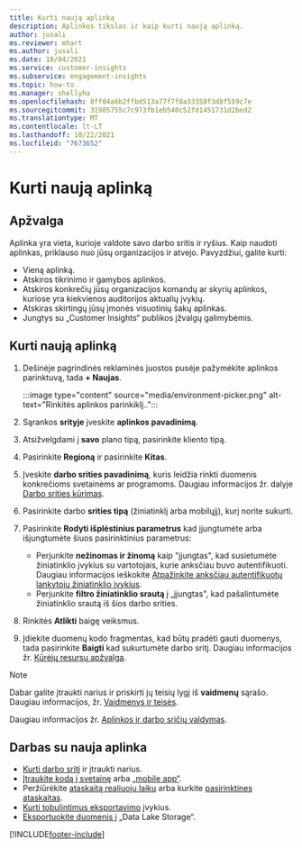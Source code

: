 ```yaml
---
title: Kurti naują aplinką
description: Aplinkos tikslas ir kaip kurti naują aplinką.
author: jusali
ms.reviewer: mhart
ms.author: jusali
ms.date: 10/04/2021
ms.service: customer-insights
ms.subservice: engagement-insights
ms.topic: how-to
ms.manager: shellyha
ms.openlocfilehash: 8ff04a6b2ffbd513a77f7f8a33358f3d8f559c7e
ms.sourcegitcommit: 31985755c7c973fb1eb540c52fd1451731d2bed2
ms.translationtype: MT
ms.contentlocale: lt-LT
ms.lasthandoff: 10/22/2021
ms.locfileid: "7673652"
---
```

# <a name="create-a-new-environment"></a>Kurti naują aplinką 

## <a name="overview"></a>Apžvalga

Aplinka yra vieta, kurioje valdote savo darbo sritis ir ryšius. Kaip naudoti aplinkas, priklauso nuo jūsų organizacijos ir atvejo. Pavyzdžiui, galite kurti:

- Vieną aplinką.
- Atskiros tikrinimo ir gamybos aplinkos.
- Atskiros konkrečių jūsų organizacijos komandų ar skyrių aplinkos, kuriose yra kiekvienos auditorijos aktualių įvykių.
- Atskiras skirtingų jūsų įmonės visuotinių šakų aplinkas.
- Jungtys su „Customer Insights“ publikos įžvalgų galimybėmis.

## <a name="create-a-new-environment"></a>Kurti naują aplinką

1. Dešinėje pagrindinės reklaminės juostos pusėje pažymėkite aplinkos parinktuvą, tada **+ Naujas**.

   :::image type="content" source="media/environment-picker.png" alt-text="Rinkitės aplinkos parinkiklį..":::

1. Sąrankos **srityje** įveskite **aplinkos pavadinimą**.

1. Atsižvelgdami į **savo** plano tipą, pasirinkite kliento tipą.

1. Pasirinkite **Regioną** ir pasirinkite **Kitas**. 

1. Įveskite **darbo srities pavadinimą**, kuris leidžia rinkti duomenis konkrečioms svetainėms ar programoms. Daugiau informacijos žr. dalyje [Darbo srities kūrimas](create-workspace.md).

1. Pasirinkite darbo **srities tipą** (žiniatinklį arba mobilųjį), kurį norite sukurti. 

1. Pasirinkite **Rodyti išplėstinius parametrus** kad įjungtumėte arba išjungtumėte šiuos pasirinktinius parametrus:

   - Perjunkite **nežinomas ir žinomą** kaip "įjungtas", kad susietumėte žiniatinklio įvykius su vartotojais, kurie anksčiau buvo autentifikuoti. Daugiau informacijos ieškokite [Atpažinkite anksčiau autentifikuotų lankytojų žiniatinklio įvykius](unknown-to-known.md).
   - Perjunkite **filtro žiniatinklio srautą** į „įjungtas", kad pašalintumėte žiniatinklio srautą iš šios darbo srities. 

1. Rinkitės **Atlikti** baigę veiksmus. 

1. Įdiekite duomenų kodo fragmentas, kad būtų pradėti gauti duomenys, tada pasirinkite **Baigti** kad sukurtumėte darbo sritį. Daugiau informacijos žr. [Kūrėjų resursų apžvalga](developer-resources.md).

> [!NOTE]
> Dabar galite įtraukti narius ir priskirti jų teisių lygį iš **vaidmenų** sąrašo. Daugiau informacijos, žr. [Vaidmenys ir teisės](user-roles.md). 

Daugiau informacijos žr. [Aplinkos ir darbo sričių valdymas](manage-environments-workspaces.md).

## <a name="work-with-your-new-environment"></a>Darbas su nauja aplinka

- [Kurti darbo sritį](../engagement-insights/create-workspace.md) ir įtraukti narius.
- [Įtraukite kodą į svetainę](../engagement-insights/instrument-website.md) arba [„mobile app“](../engagement-insights/developer-resources.md#capture-events-from-mobile-apps).
- Peržiūrėkite [ataskaitą realiuoju laiku](../engagement-insights/view-reports.md) arba kurkite [pasirinktines ataskaitas](../engagement-insights/custom-reports.md).
- [Kurti tobulintimus eksportavimo](../engagement-insights/refined-events.md) įvykius.
- [Eksportuokite duomenis į](../engagement-insights/export-events.md) „Data Lake Storage“.

[!INCLUDE[footer-include](../includes/footer-banner.md)]
